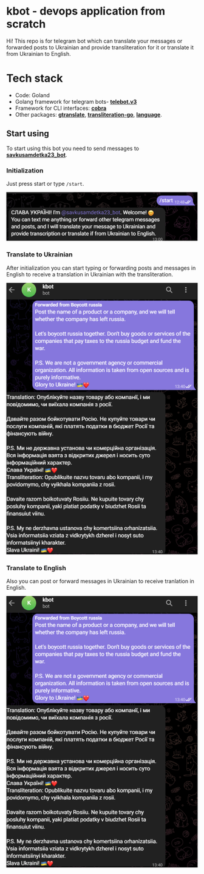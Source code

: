# kbot - devops application from scratch

Hi! This repo is for telegram bot which can translate your messages or forwarded posts to Ukrainian and provide transliteration for it or translate it from Ukrainian to English.


# Tech stack

 - Code: Goland
 - Golang framework for telegram bots-  [**telebot.v3**](https://gopkg.in/telebot.v3)
 - Framework for CLI interfaces: [**cobra**](https://github.com/spf13/cobra)
 - Other packages:
[**gtranslate**](https://github.com/bregydoc/gtranslate),
[**transliteration-go**](https://github.com/fre5h/transliteration-go),
[**language**](https://golang.org/x/text/language).

## Start using

To start using this bot you need to send messages to [**savkusamdetka23_bot**](https://t.me/savkusamdetka23_bot).

### Initialization
Just press start or type `/start`.

![Alt text](img/image.png)


### Translate to Ukrainian
After initialization you can start typing or forwarding posts and messages in English to receive a translation in Ukrainian with the transliteration.

![Alt text](img/image-1.png)


### Translate to English
Also you can post or forward messages in Ukrainian to receive tranlation in English.

![Alt text](img/image-2.png)
